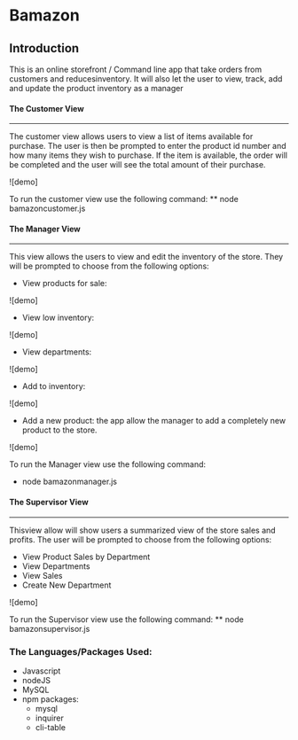 # Bamazon

## Introduction

This is an online storefront / Command line app that take orders from customers and reducesinventory. It will also let the user to view, track, add and update the product inventory as a manager

#### The Customer View 
***
The customer view allows users to view a list of items available for purchase. The user is then be prompted to enter the product id number and how many items they wish to purchase. If the item is available, the order will be completed and the user will see the total amount of their purchase.

![demo]


To run the customer view use the following command:
** node bamazoncustomer.js


#### The Manager View 
***
This view allows the users to view and edit the inventory of the store. They will be prompted to choose from the following options:

* View products for sale:  

![demo]

* View low inventory: 

![demo]

* View departments: 

![demo]

* Add to inventory: 

![demo]

* Add a new product: the app allow the manager to add a completely new product to the store.

![demo]


To run the Manager view use the following command:
* node bamazonmanager.js


#### The  Supervisor View 
***
Thisview allow will show users a summarized view of the store sales and profits. The user will be prompted to choose from the following options:

* View Product Sales by Department
* View Departments
* View Sales
* Create New Department

![demo]

To run the Supervisor view use the following command:
** node bamazonsupervisor.js

### The Languages/Packages Used:

* Javascript
* nodeJS
* MySQL
* npm packages:
  *  mysql
  *  inquirer
  *  cli-table
